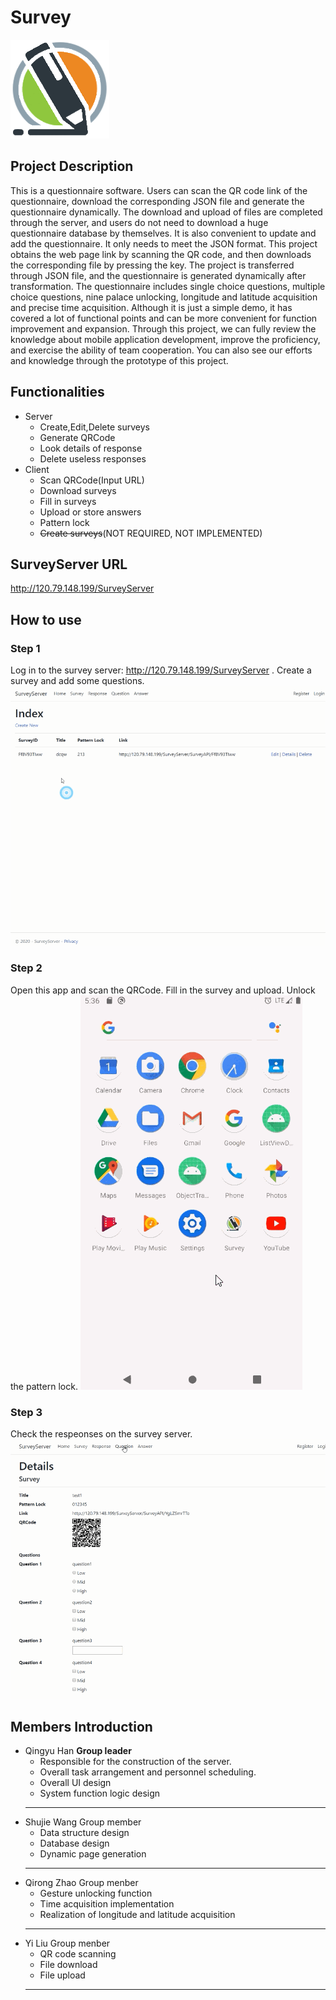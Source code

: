 # Survey
![image](https://github.com/QingyuHan/survey/blob/master/icon.png)
## Project Description
 This is a questionnaire software. Users can scan the QR code link of the questionnaire, download the corresponding JSON file and generate the questionnaire dynamically. The download and upload of files are completed through the server, and users do not need to download a huge questionnaire database by themselves. It is also convenient to update and add the questionnaire. It only needs to meet the JSON format. This project obtains the web page link by scanning the QR code, and then downloads the corresponding file by pressing the key. The project is transferred through JSON file, and the questionnaire is generated dynamically after transformation. The questionnaire includes single choice questions, multiple choice questions, nine palace unlocking, longitude and latitude acquisition and precise time acquisition. Although it is just a simple demo, it has covered a lot of functional points and can be more convenient for function improvement and expansion. Through this project, we can fully review the knowledge about mobile application development, improve the proficiency, and exercise the ability of team cooperation. You can also see our efforts and knowledge through the prototype of this project.
 ## Functionalities
  + Server
    + Create,Edit,Delete surveys
    + Generate QRCode
    + Look details of response
    + Delete useless responses
  + Client
    + Scan QRCode(Input URL)
    + Download surveys
    + Fill in surveys
    + Upload or store answers
    + Pattern lock
    + ~~Create surveys~~(NOT REQUIRED, NOT IMPLEMENTED)

## SurveyServer URL
 http://120.79.148.199/SurveyServer
## How to use
 ### Step 1
  Log in to the survey server: http://120.79.148.199/SurveyServer .
  Create a survey and add some questions.
  ![image](https://github.com/QingyuHan/survey/blob/master/gif/step1.gif)
 ### Step 2
  Open this app and scan the QRCode.
  Fill in the survey and upload.
  Unlock the pattern lock.
  ![image](https://github.com/QingyuHan/survey/blob/master/gif/step2.gif)
 ### Step 3
  Check the respeonses on the survey server.
  ![image](https://github.com/QingyuHan/survey/blob/master/gif/step3.gif)
## Members Introduction
 + Qingyu Han
    **Group leader**
    + Responsible for the construction of the server.
    + Overall task arrangement and personnel scheduling.
    + Overall UI design
    + System function logic design
    ---
 + Shujie Wang
    Group member
    + Data structure design
    + Database design
    + Dynamic page generation
    ---
 + Qirong Zhao
    Group menber
    + Gesture unlocking function
    + Time acquisition implementation
    + Realization of longitude and latitude acquisition
    ---
 + Yi Liu
    Group menber
    + QR code scanning
    + File download
    + File upload
    ---

